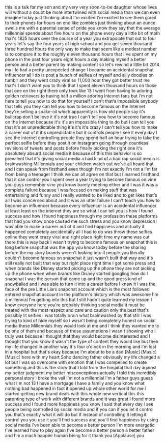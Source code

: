 
this is a talk for my son and my very
very soon-to-be daughter whose lives
will without a doubt be more intertwined
with social media than we can even
imagine today just thinking about I&#39;m
excited I&#39;m excited to see them glued to
their phones for hours on end like
zombies just thinking about an ounce
swells me with a parental sense of pride
you know they say that the average
millennial spends about five hours on
the phone every day a little bit of math
that&#39;s 1825 hours over the course of a
year you extrapolate that out to four
years let&#39;s say the four years of high
school and you get seven thousand three
hundred hours the only way to make that
seem like a modest number is to compare
it to the roughly eleven thousand hours
that I&#39;ve spent on my phone in the past
four years eight hours a day making
myself a better person and a better
parent by making content so let&#39;s rewind
a little bit
2014 my life had a pretty unexpected
change
I became an accidental snapchat
influencer all I do is post a bunch of
selfies of myself and silly doodles on
tumblr and they went crazy viral so
11,000 hour they got better trust me
that&#39;s I don&#39;t want you to think that I
spent eleven thousand hours on those
that one on the right there only took
like 13 I went from having to adoring
golden retrievers to having half a
million adoring Internet fans but I&#39;m
not here to tell you how to do that for
yourself I can&#39;t that&#39;s impossible
anybody that tells you they can tell you
how to become famous on the Internet
they&#39;re selling a snake-oil which
apparently is how old people say it&#39;s
bullcrap don&#39;t believe it it&#39;s not true
I can&#39;t tell you how to become famous on
the internet because it&#39;s it&#39;s an
impossible thing to do but I can tell
you that it&#39;s an unpredictable thing
it&#39;s it&#39;s it&#39;s crazy I can&#39;t tell you
how to make a career out of it it&#39;s
unpredictable but it
controls people I see it every day I see
the internet controlling people they
spend half an hour trying to take the
perfect selfie before they post it on
Instagram going through countless
revisions of tweets and posts before
finally picking the right one it&#39;s
absolutely absurd
social media it because of this this
behavior is so prevalent that it&#39;s
giving social media a bad kind of a bad
rap social media is brainwashing
Millennials and your children watch out
we&#39;ve all heard that and I can speak
from firsthand even though I&#39;m not
exactly I&#39;m not a I&#39;m far from being a
teenager I think we can all agree on
that but I learned firsthand that it can
control you I spent over a year trying
to become famous on vine you guys
remember vine you know barely meeting
either and I was it was a complete
failure because I was focused on making
stuff that was entertaining and funny
and I really wanted to be liked and to
get likes that&#39;s all I was concerned
about and it was an utter failure I
can&#39;t teach you how to become an
influencer because every influencer is
an accidental influencer at least least
on the internet they are so what I can
tell you is how I found success and how
I found happiness through my profession
these platforms that had you know once
caused me such stress and you know
depression I was able to make a career
out of it and find happiness and
actually it happened completely
accidentally all I had to do was throw
these selfies online they went crazy
viral and right place right time my name
was out there this is way back I wasn&#39;t
trying to become famous on snapchat this
is long before snapchat was the app you
know today before the sharing before the
my story brands weren&#39;t looking into it
people you literally couldn&#39;t become
famous on snapchat it just wasn&#39;t built
that way and it&#39;s still really not built
that way but right place right time I
got some press and when brands like
Disney started picking up the phone they
are not picking up the phone when when
brands like Disney started googling how
do I snapchat I was the person that came
up and the good press kind of snowballed
and I was able to turn it into a career
before I knew it I was the face of the
pre Little Liars snapchat account which
is the most followed entered
snapchat account in the platform&#39;s
history which was awesome I&#39;m a
millennial I&#39;m getting into this but I
still hadn&#39;t quite learned my lesson I
know everyone here you&#39;re probably
thinking social media it must be treated
with the most respect and care and
caution only the best that&#39;s possibly
lit selfies
I was totally brain what brainwashed by
that still I was trying to kind of hide
myself so I wasn&#39;t being completely
honest on social media these Millennials
they would look at me and I think they
wanted me to be one of them and because
of those assumptions I wasn&#39;t showing
who I truly was because I thought that
they would become disinterested and I
thought that you know it wasn&#39;t the type
of content they would like but then my
life changed in another way it&#39;s four
o&#39;clock in the morning and I&#39;m lost in a
hospital
but that&#39;s okay
because I&#39;m about to be a dad
[Music]
[Music]
[Music]
here with my heart Soho dancing father
obviously my life changed a lot but I
was so overcome with emotion that I was
compelled to create something and this
is the story that I told from the
hospital that day against my better
judgment my better misconceptions
actually I told this incredibly personal
story
I broke the veil I&#39;m not a millennial
I&#39;m a father guys guess what I&#39;m not 13
I have a mortgage I have a family and
you know what nothing bad happened in
fact it opened up whole other world for
me I started getting new brand deals
with this whole new vertical this this
parenting type of work with different
brands and it was great I found more
success and I found more happiness you
know I said that every day I see people
being controlled by social media and if
you can if you let it control you that&#39;s
exactly what it will do but if instead
of controlling it letting it control you
you use it you&#39;ll find success and
you&#39;ll find happiness by using social
media I&#39;ve been able to become a better
person I&#39;m more energetic I&#39;ve learned
how to play again I&#39;ve become a better
person a better father and I&#39;m a much
happier human being for it thank you
[Applause]
you
